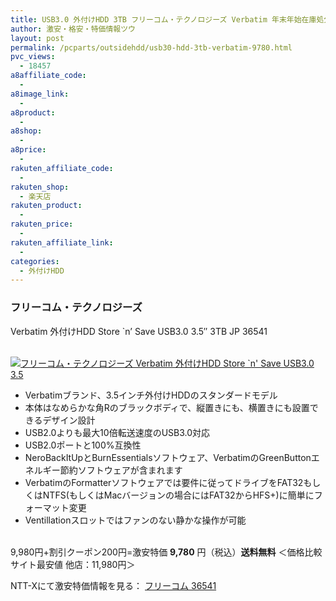 ```yaml
---
title: USB3.0 外付けHDD 3TB フリーコム・テクノロジーズ Verbatim 年末年始在庫処分激安特価9,780円！送料無料！
author: 激安・格安・特価情報ツウ
layout: post
permalink: /pcparts/outsidehdd/usb30-hdd-3tb-verbatim-9780.html
pvc_views:
  - 18457
a8affiliate_code:
  -
a8image_link:
  -
a8product:
  -
a8shop:
  -
a8price:
  -
rakuten_affiliate_code:
  -
rakuten_shop:
  - 楽天店
rakuten_product:
  -
rakuten_price:
  -
rakuten_affiliate_link:
  -
categories:
  - 外付けHDD
---
```

### フリーコム・テクノロジーズ
Verbatim 外付けHDD Store \`n&#8217; Save USB3.0 3.5&#8243; 3TB JP 36541

<div class="img-bg2 img_L">
  <a href="//px.a8.net/svt/ejp?a8mat=ZYP6S+8IMA3E+S1Q+BWGDT&#038;a8ejpredirect=//nttxstore.jp/_II_FC14158331" target="_blank"><br /> <img border="0" alt="フリーコム・テクノロジーズ Verbatim 外付けHDD Store `n' Save USB3.0 3.5" 3TB JP 36541" src="//i1.wp.com/image.nttxstore.jp/l2_images/F/FC/FC14158331.jpg?w=120" data-recalc-dims="1" /></a>
</div>

<!--more-->

  * Verbatimブランド、3.5インチ外付けHDDのスタンダードモデル
  * 本体はなめらかな角Rのブラックボディで、縦置きにも、横置きにも設置できるデザイン設計
  * USB2.0よりも最大10倍転送速度のUSB3.0対応
  * USB2.0ポートと100%互換性
  * NeroBackItUpとBurnEssentialsソフトウェア、VerbatimのGreenButtonエネルギー節約ソフトウェアが含まれます
  * VerbatimのFormatterソフトウェアでは要件に従ってドライブをFAT32もしくはNTFS(もしくはMacバージョンの場合にはFAT32からHFS+)に簡単にフォーマット変更
  * Ventillationスロットではファンのない静かな操作が可能

<br clear="all" />9,980円+割引クーポン200円=激安特価 <span class="tokka-price"><strong>9,780</strong></span> 円（税込）**送料無料**
＜価格比較サイト最安値 他店：11,980円＞

NTT-Xにて激安特価情報を見る： <span class="fs150p"><a href="//px.a8.net/svt/ejp?a8mat=ZYP6S+8IMA3E+S1Q+BWGDT&#038;a8ejpredirect=//nttxstore.jp/_II_FC14158331" target="_blank">フリーコム 36541</a></span>